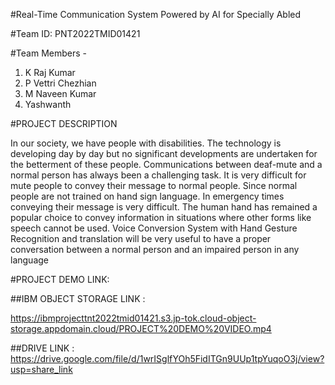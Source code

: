 #Real-Time Communication System Powered by AI for Specially Abled 

#Team ID:  PNT2022TMID01421                 

#Team Members - 
1. K Raj Kumar
2. P Vettri Chezhian 
3. M Naveen Kumar
4. Yashwanth 

#PROJECT DESCRIPTION

In our society, we have people with disabilities. The technology is developing day by day but no significant developments
are undertaken for the betterment of these people. Communications between deaf-mute and a normal person has always been
a challenging task. It is very difficult for mute people to convey their message to normal people. Since normal people are
not trained on hand sign language. In emergency times conveying their message is very difficult. The human hand has remained
a popular choice to convey information in situations where other forms like speech cannot be used. Voice Conversion 
System with Hand Gesture Recognition and translation will be very useful to have a proper conversation between a normal 
person and an impaired person in any language

#PROJECT DEMO LINK:

##IBM OBJECT STORAGE LINK :

https://ibmprojecttnt2022tmid01421.s3.jp-tok.cloud-object-storage.appdomain.cloud/PROJECT%20DEMO%20VIDEO.mp4 

##DRIVE LINK :
https://drive.google.com/file/d/1wrISglfYOh5FidITGn9UUp1tpYuqoO3j/view?usp=share_link
